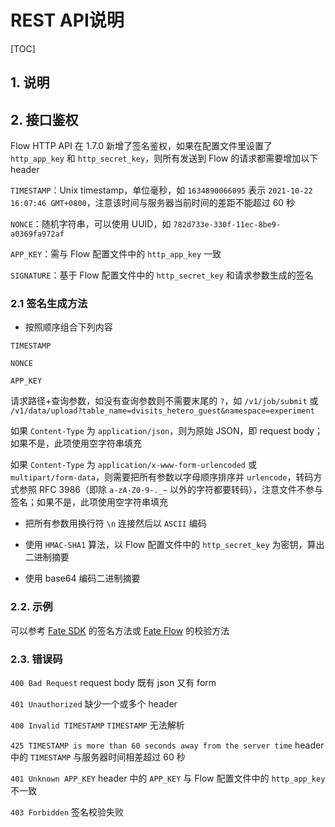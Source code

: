 # REST API说明

[TOC]

## 1. 说明

## 2. 接口鉴权

Flow HTTP API 在 1.7.0 新增了签名鉴权，如果在配置文件里设置了 `http_app_key` 和 `http_secret_key`，则所有发送到 Flow 的请求都需要增加以下 header

`TIMESTAMP`：Unix timestamp，单位毫秒，如 `1634890066095` 表示 `2021-10-22 16:07:46 GMT+0800`，注意该时间与服务器当前时间的差距不能超过 60 秒

`NONCE`：随机字符串，可以使用 UUID，如 `782d733e-330f-11ec-8be9-a0369fa972af`

`APP_KEY`：需与 Flow 配置文件中的 `http_app_key` 一致

`SIGNATURE`：基于 Flow 配置文件中的 `http_secret_key` 和请求参数生成的签名

### 2.1 签名生成方法

- 按照顺序组合下列内容

`TIMESTAMP`

`NONCE`

`APP_KEY`

请求路径+查询参数，如没有查询参数则不需要末尾的 `?`，如 `/v1/job/submit` 或 `/v1/data/upload?table_name=dvisits_hetero_guest&namespace=experiment`

如果 `Content-Type` 为 `application/json`，则为原始 JSON，即 request body；如果不是，此项使用空字符串填充

如果 `Content-Type` 为 `application/x-www-form-urlencoded` 或 `multipart/form-data`，则需要把所有参数以字母顺序排序并 `urlencode`，转码方式参照 RFC 3986（即除 `a-zA-Z0-9-._~` 以外的字符都要转码），注意文件不参与签名；如果不是，此项使用空字符串填充

- 把所有参数用换行符 `\n` 连接然后以 `ASCII` 编码

- 使用 `HMAC-SHA1` 算法，以 Flow 配置文件中的 `http_secret_key` 为密钥，算出二进制摘要

- 使用 base64 编码二进制摘要

### 2.2. 示例

可以参考 [Fate SDK](https://github.com/FederatedAI/FATE/blob/develop-1.7/python/fate_client/flow_sdk/client/base.py#L63) 的签名方法或 [Fate Flow](https://github.com/FederatedAI/FATE-Flow/blob/develop-1.7.0/python/fate_flow/apps/__init__.py#L104) 的校验方法

### 2.3. 错误码

`400 Bad Request` request body 既有 json 又有 form

`401 Unauthorized` 缺少一个或多个 header

`400 Invalid TIMESTAMP` `TIMESTAMP` 无法解析

`425 TIMESTAMP is more than 60 seconds away from the server time` header 中的 `TIMESTAMP` 与服务器时间相差超过 60 秒

`401 Unknown APP_KEY` header 中的 `APP_KEY` 与 Flow 配置文件中的 `http_app_key` 不一致

`403 Forbidden` 签名校验失败

